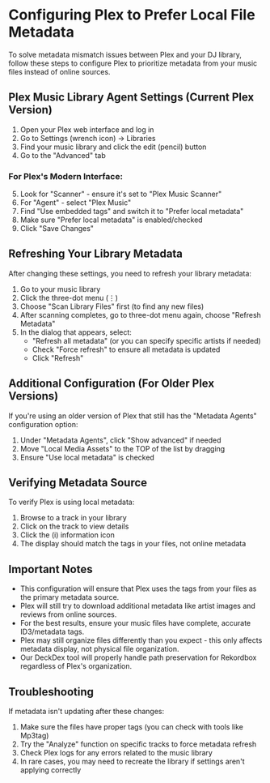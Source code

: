 # Configuring Plex to Prefer Local File Metadata

To solve metadata mismatch issues between Plex and your DJ library, follow these steps to configure Plex to prioritize metadata from your music files instead of online sources.

## Plex Music Library Agent Settings (Current Plex Version)

1. Open your Plex web interface and log in
2. Go to Settings (wrench icon) → Libraries
3. Find your music library and click the edit (pencil) button
4. Go to the "Advanced" tab

### For Plex's Modern Interface:
5. Look for "Scanner" - ensure it's set to "Plex Music Scanner"
6. For "Agent" - select "Plex Music" 
7. Find "Use embedded tags" and switch it to "Prefer local metadata"
8. Make sure "Prefer local metadata" is enabled/checked
9. Click "Save Changes"

## Refreshing Your Library Metadata

After changing these settings, you need to refresh your library metadata:

1. Go to your music library
2. Click the three-dot menu (⋮)
3. Choose "Scan Library Files" first (to find any new files)
4. After scanning completes, go to three-dot menu again, choose "Refresh Metadata"
5. In the dialog that appears, select:
   - "Refresh all metadata" (or you can specify specific artists if needed)
   - Check "Force refresh" to ensure all metadata is updated
   - Click "Refresh"

## Additional Configuration (For Older Plex Versions)

If you're using an older version of Plex that still has the "Metadata Agents" configuration option:

1. Under "Metadata Agents", click "Show advanced" if needed
2. Move "Local Media Assets" to the TOP of the list by dragging
3. Ensure "Use local metadata" is checked

## Verifying Metadata Source

To verify Plex is using local metadata:

1. Browse to a track in your library
2. Click on the track to view details
3. Click the (i) information icon
4. The display should match the tags in your files, not online metadata

## Important Notes

- This configuration will ensure that Plex uses the tags from your files as the primary metadata source.
- Plex will still try to download additional metadata like artist images and reviews from online sources.
- For the best results, ensure your music files have complete, accurate ID3/metadata tags.
- Plex may still organize files differently than you expect - this only affects metadata display, not physical file organization.
- Our DeckDex tool will properly handle path preservation for Rekordbox regardless of Plex's organization.

## Troubleshooting

If metadata isn't updating after these changes:

1. Make sure the files have proper tags (you can check with tools like Mp3tag)
2. Try the "Analyze" function on specific tracks to force metadata refresh
3. Check Plex logs for any errors related to the music library
4. In rare cases, you may need to recreate the library if settings aren't applying correctly